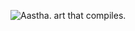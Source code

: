 ![Aastha. art that compiles.](https://github.com/user-attachments/assets/71a5dbcf-2221-46d5-ab8a-909726b856f9)
